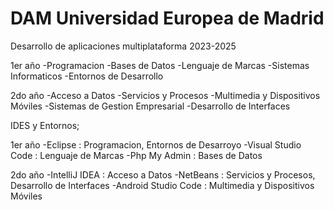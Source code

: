 # DAM Universidad Europea de Madrid

Desarrollo de aplicaciones multiplataforma 2023-2025

1er año
  -Programacion
  -Bases de Datos
  -Lenguaje de Marcas
  -Sistemas Informaticos
  -Entornos de Desarrollo
  
2do año
  -Acceso a Datos
  -Servicios y Procesos
  -Multimedia y Dispositivos Móviles
  -Sistemas de Gestion Empresarial
  -Desarrollo de Interfaces

IDES y Entornos;

1er año
   -Eclipse : Programacion, Entornos de Desarroyo
   -Visual Studio Code : Lenguaje de Marcas
   -Php My Admin : Bases de Datos
    
2do año
  -IntelliJ IDEA : Acceso a Datos
  -NetBeans : Servicios y Procesos, Desarrollo de Interfaces
  -Android Studio Code : Multimedia y Dispositivos Móviles
